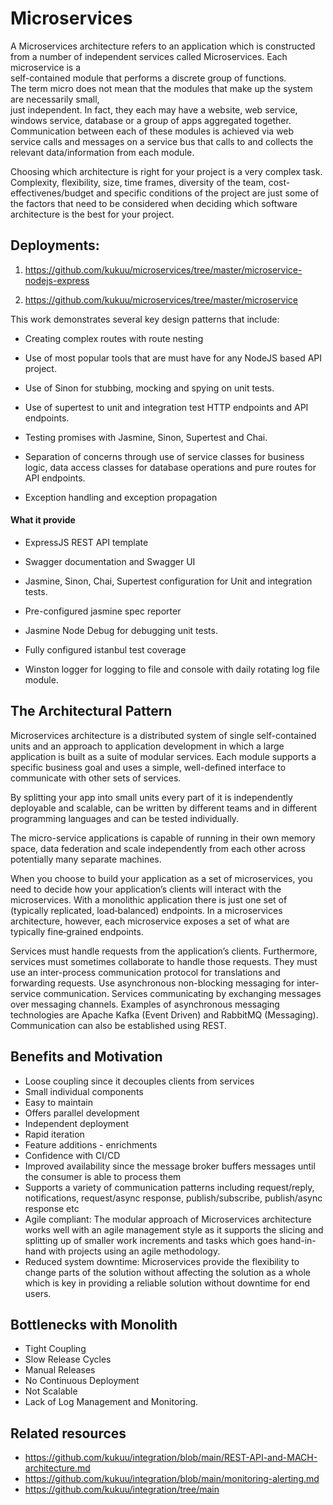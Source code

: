 # Microservices
A Microservices architecture refers to an application which is constructed from a 
number of independent services called Microservices. Each microservice is a   
self-contained module that performs a discrete group of functions.  
The term micro does not mean that the modules that make up the system are necessarily small,  
just independent. In fact, they each may have a website, web service, windows service, database or a group of apps aggregated together.  
Communication between each of these modules is achieved via web service calls and messages on a service bus that calls to and collects the relevant data/information from each module. 
 
 Choosing which architecture is right for your project is a very complex task. Complexity, flexibility, size, time frames, diversity of the team, cost-effectivenes/budget and specific conditions of the project are just some of the factors that need to be considered when deciding which software architecture is the best for your project. 

## Deployments:

1. https://github.com/kukuu/microservices/tree/master/microservice-nodejs-express

2. https://github.com/kukuu/microservices/tree/master/microservice 

This work demonstrates several key design patterns that include:

- Creating complex routes with route nesting

- Use of most popular tools that are must have for any NodeJS based API project.

- Use of Sinon for stubbing, mocking and spying on unit tests.

- Use of supertest to unit and integration test HTTP endpoints and API endpoints.

- Testing promises with Jasmine, Sinon, Supertest and Chai.

- Separation of concerns through use of service classes for business logic, data access classes for database operations and pure routes for API endpoints.

- Exception handling and exception propagation

#### What it provide

- ExpressJS REST API template

- Swagger documentation and Swagger UI

- Jasmine, Sinon, Chai, Supertest configuration for Unit and integration tests.

- Pre-configured jasmine spec reporter

- Jasmine Node Debug for debugging unit tests.

- Fully configured istanbul test coverage

- Winston logger for logging to file and console with daily rotating log file module.



## The Architectural Pattern

Microservices architecture is a distributed system of single self-contained units and an approach to application development in which a large application is built as a suite of modular services. Each module supports a specific business goal and uses a simple, well-defined interface  to communicate with other sets of services. 

By splitting your app into small units every part of it is independently  deployable and scalable, can be written by different teams and in different programming languages and can be tested individually.
 
The micro-service  applications is capable of running in their own memory space, data  federation and scale independently from each other across potentially many separate machines. 

When you choose to build your application as a set of microservices, you need to decide how your application’s clients will interact with the microservices. With a monolithic application there is just one set of (typically replicated, load‑balanced) endpoints. In a microservices architecture, however, each microservice exposes a set of what are typically fine‑grained endpoints.

Services must handle requests from the application’s clients. Furthermore, services must sometimes collaborate to handle those requests. They must use an inter-process communication protocol for translations and forwarding requests. Use asynchronous non-blocking messaging for inter-service communication. Services communicating by exchanging messages over messaging channels. Examples of asynchronous messaging technologies are Apache Kafka (Event Driven) and RabbitMQ (Messaging). Communication can also be established using REST.



## Benefits and Motivation

- Loose coupling since it decouples clients from services
- Small individual components
- Easy to maintain
- Offers parallel development
- Independent deployment
- Rapid iteration
- Feature additions - enrichments
- Confidence with CI/CD
- Improved availability since the message broker buffers messages until the consumer is able to process them
- Supports a variety of communication patterns including request/reply, notifications, request/async response, publish/subscribe, publish/async response etc
- Agile compliant: The modular approach of Microservices architecture works well with an agile management style 
as it supports the slicing and splitting up of smaller work increments and tasks which goes hand-in-hand 
with projects using an agile methodology.
- Reduced system downtime: Microservices provide the flexibility to change parts of the solution 
without affecting the solution as a whole which is key in providing a reliable solution without
 downtime for end users.

## Bottlenecks with Monolith
- Tight Coupling
- Slow Release Cycles
- Manual Releases
- No Continuous Deployment
- Not Scalable
- Lack of Log Management and Monitoring.

## Related resources
- https://github.com/kukuu/integration/blob/main/REST-API-and-MACH-architecture.md
- https://github.com/kukuu/integration/blob/main/monitoring-alerting.md
- https://github.com/kukuu/integration/tree/main
